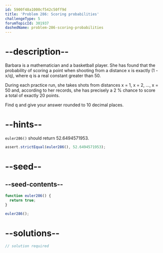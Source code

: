 ```yaml
---
id: 5900f48a1000cf542c50ff9d
title: 'Problem 286: Scoring probabilities'
challengeType: 5
forumTopicId: 301937
dashedName: problem-286-scoring-probabilities
---
```


# --description--

Barbara is a mathematician and a basketball player. She has found that the probability of scoring a point when shooting from a distance x is exactly (1 - x/q), where q is a real constant greater than 50.

During each practice run, she takes shots from distances x = 1, x = 2, ..., x = 50 and, according to her records, she has precisely a 2 % chance to score a total of exactly 20 points.

Find q and give your answer rounded to 10 decimal places.

# --hints--

`euler286()` should return 52.6494571953.

```js
assert.strictEqual(euler286(), 52.6494571953);
```

# --seed--

## --seed-contents--

```js
function euler286() {
  return true;
}

euler286();
```

# --solutions--

```js
// solution required
```
